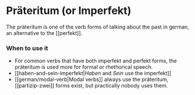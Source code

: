# Präteritum (or Imperfekt)
The präteritum is one of the verb forms of talking about the past in german, an alternative to the [[perfekt]].

### When to use it
* For common verbs that have both imperfekt and perfekt forms, the präteritum is used more for formal or rhethorical speech.
* [[haben-and-sein-imperfekt|*Haben* and *Sein* use the imperfekt]]
* [[german/modal-verb|Modal verbs]] always use the präteritum, [[partizip-zwei]] forms exist, but practically nobody uses them.

